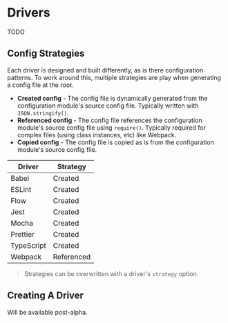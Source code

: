 # Drivers

TODO

## Config Strategies

Each driver is designed and built differently, as is there configuration patterns. To work around
this, multiple strategies are play when generating a config file at the root.

- **Created config** - The config file is dynamically generated from the configuration module's
  source config file. Typically written with `JSON.stringify()`.
- **Referenced config** - The config file references the configuration module's source config file
  using `require()`. Typically required for complex files (using class instances, etc) like Webpack.
- **Copied config** - The config file is copied as is from the configuration module's source config
  file.

| Driver     | Strategy   |
| ---------- | ---------- |
| Babel      | Created    |
| ESLint     | Created    |
| Flow       | Created    |
| Jest       | Created    |
| Mocha      | Created    |
| Prettier   | Created    |
| TypeScript | Created    |
| Webpack    | Referenced |

> Strategies can be overwritten with a driver's `strategy` option.

## Creating A Driver

Will be available post-alpha.
